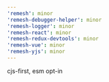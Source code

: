 ```yaml
---
'remesh': minor
'remesh-debugger-helper': minor
'remesh-logger': minor
'remesh-react': minor
'remesh-redux-devtools': minor
'remesh-vue': minor
'remesh-yjs': minor
---
```


cjs-first, esm opt-in
